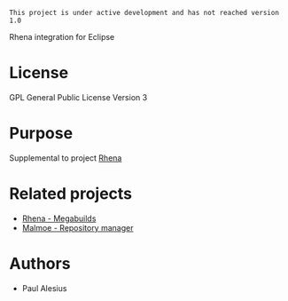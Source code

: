 ```
This project is under active development and has not reached version 1.0
```

Rhena integration for Eclipse

# License
GPL General Public License Version 3

# Purpose
Supplemental to project [Rhena](https://github.com/unnservice/com.unnsvc.rhena)

# Related projects
- [Rhena - Megabuilds](https://github.com/unnservice/com.unnsvc.rhena)
- [Malmoe - Repository manager](https://github.com/unnservice/com.unnsvc.malmoe)

# Authors
- Paul Alesius

